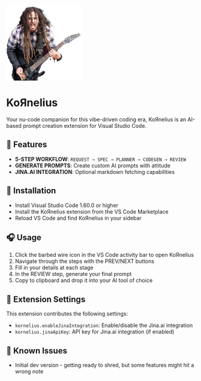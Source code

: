<img src="media/munky.png" width="200" height="200" alt="Munky playing guitar" />

# KoЯnelius

Your nu-code companion for this vibe-driven coding era, KoЯnelius is
an AI-based prompt creation extension for Visual Studio Code.

## 🎸 Features

- **5-STEP WORKFLOW**: `REQUEST → SPEC → PLANNER → CODEGEN → REVIEW`
- **GENERATE PROMPTS**: Create custom AI prompts with attitude
- **JINA.AI INTEGRATION**: Optional markdown fetching capabilities

## 🤘 Installation

- Install Visual Studio Code 1.60.0 or higher
- Install the KoЯnelius extension from the VS Code Marketplace
- Reload VS Code and find KoЯnelius in your sidebar

## 🎧 Usage

1. Click the barbed wire icon in the VS Code activity bar to open KoЯnelius
2. Navigate through the steps with the PREV/NEXT buttons
3. Fill in your details at each stage
4. In the REVIEW step, generate your final prompt
5. Copy to clipboard and drop it into your AI tool of choice

## 🎤 Extension Settings

This extension contributes the following settings:

- `kornelius.enableJinaIntegration`: Enable/disable the Jina.ai integration
- `kornelius.jinaApiKey`: API key for Jina.ai integration (if enabled)

## 🥁 Known Issues

- Initial dev version - getting ready to shred, but some features might hit a wrong note
